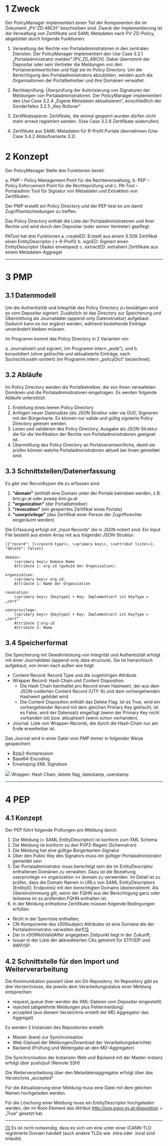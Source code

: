 1       Zweck
=============

Der PolicyManager implementiert einen Teil der Komponenten die im
Dokument „PV-ZD-ARCH“ beschreiben sind. Zweck der Implementierung ist
die Verwaltung von Zertifikate und SAML Metadaten nach PV-ZD-Policy,
abgebildet durch folgende Funktionen:

1.    Verwaltung der Rechte von Portaladministratoren in den zentralen
Diensten. Der PolicyManager implementiert den Use Case 3.2.1
„Portaladministrator melden“ [PV\_ZD\_ARCH]. Dabei übernimmt der
Depositar oder sein Vertreter die Meldungen von den
Portalverantwortlichen und fügt sie im Policy Directory. Um die
Berechtigung des Portaladministrators abzubilden, werden auch die
Organisationen der Portalbetreiber und ihre Domänen verwaltet.

2.    Rechteprüfung: Überprüfung der Autorisierung von Signaturen der
Meldungen von Portaladministratoren. Der PolicyManager implementiert den
Use Case 3.2.4 „Eigene Metadaten aktualisieren“, einschließlich der
Sonderfalles 3.2.5 „Key Rollover“

3.    Zertifikatssperre: Zertifikate, die einmal gesperrt wurden dürfen
nicht mehr erneut registriert werden. (Use Case 3.2.6 Zertifikate
widerrufen)

4.    Zertifikate aus SAML-Metadaten für R-Profil Portale übernehmen
(Use Case 3.4.2 Ablaufvariante 3.2)

2       Konzept
===============

Der PolicyManager Stelle drei Funktionen bereit:

​a. PMP – Policy Management Point für die Rechteverwaltung,
​b. PEP – Policy Enforcement Point für die Rechteprüfung und
​c. PA-Tool – Portaladmin Tool für Signatur von Metadaten und Extraktion
von Zertifikaten.

Der PMP erstellt ein Policy Directory und der PEP liest es um damit
Zugriffsentscheidungen zu treffen.

Das Policy Directory enthält die Liste der Portaladministratoren und
ihrer Rechte und wird durch den Depositar (oder seinen Vertreter)
gepflegt.

PATool hat drei Funktionen
a. createED: Erstellt aus einem X.509 Zertifikat einen EntityDescriptor (-\> R-Profil)
b. signED: Signiert einen EntityDescriptor (Xades enveloped)
c. extractED: extrahiert Zertifikate aus einem Metadaten-Aggregat

** **

3       PMP
===========
3.1      Datenmodell
--------------------

Um die Authentizität und Integrität des Policy Directory zu bestätigen
wird es vom Depositar signiert. Zusätzlich ist das Directory zur
Speicherung und Übermittlung als Journaldatei (append-only
Datenstruktur) aufgebaut. Dadurch kann es nur ergänzt werden, während
bestehende Einträge unverändert bleiben müssen.

Im Programm kommt das Policy Directory in 2 Varianten vor:

a. Journalisiert und signiert, (im Programm intern „aods“), und
b. konsolidiert (ohne gelöschte und aktualisierte Einträge, nach Suchschlüsseln sortiert) (im Programm intern „policyDict“ bezeichnet).

3.2      Abläufe
----------------

Im Policy Directory werden die Portalbetreiber, die von ihnen
verwalteten Domänen und die Portaladministratoren eingetragen. Es werden
folgende Abläufe unterstützt:

1.    Erstellung eines leeren Policy Directory
2.    Anfügen neuer Datensätze (als JSON Struktur oder via GUI);
Signieren mit der Bürgerkarte. Es können nur valide und gültig signierte
Policy Directory gelesen werden.
3.    Lesen und validieren des Policy Directory, Ausgabe als
JSON-Struktur die für die Verifikation der Rechte von
Portaladministratoren geeignet ist.
4.    Übermittlung des Policy Directory an Portalverantwortliche, damit
sie prüfen können welche Portaladministratoren aktuell bei ihnen
gemeldet sind.


3.3      Schnittstellen/Datenerfassung
--------------------------------------

Es gibt vier Recordtypen die zu erfassen sind:

1. **"domain"** (enthält eine Domain unter der Portale betrieben werden, z.B. bmi.gv.at oder pvawp.bmi.gv.at
2. **"organization"** (der Portalbetreiber)
3. **"revocation"** (ein gesperrtes Zertifikat eines Portals)
4. **"userprivilege"** (das Zertifikat einer Person der Zugriffsrechte eingeräumt werden)

Die Erfassung erfolgt mit „Input Records“ die in JSON notiert sind. Ein
Input File besteht aus einem Array mit aus folgender JSON-Struktur:

    [{"record": [\<record-type\>, \<primary key\>, \<attribut liste\>], "delete": false}]

    domain:
        \<primary key\> Domain Name
        Attribute 1: org-id (gvOuId der Organisation).

    organization:
        \<primary key\> org-id.
        Attribute 1: Name der Organisation

    revocation:
        \<primary key\> {Keytype} + Key. Implementiert ist KeyType = „cert“

    userprivilege:
        \<primary key\> {Keytype} + Key. Implementiert ist KeyType = „cert“
        Attribute 1:org-id
        Attribute 2: Name

3.4      Speicherformat
-----------------------

Die Speicherung mit Gewährleistung von Integrität und Authentizität
erfolgt mit einer Journaldatei (append-only data structure). Sie ist
hierarchisch aufgebaut, von innen nach außen wie folgt:
    
- Content Record: Record Type und die zugehörigen Attribute
- Wrapper Record: Hash Chain und Content Disposition.
  - Die Hash Chain beinhaltet pro Record einen Hashwert, der aus dem 
  JSON-codierten Content Record (UTF-8) und dem vorhergehenden Hashwert gebildet wird.
  - Die Content Disposition enthält das Delete Flag. Ist es True, wird
  ein vorhergehender Record mit dem gleichen Primary Key gelöscht, ist es False, 
  wird der Datensatz eingefügt (wenn der Primary Key nicht
  vorhanden ist) bzw. aktualisiert (wenn schon vorhanden).
- Journal: Liste von Wrapper-Records, die durch die Hash-Chain nur am Ende erweiterbar ist.

Das Journal wird in einer Datei vom PMP immer in folgender Weise gespeichert:
-  Bzip2-Kompression
-  Base64-Encoding
-  Enveloping XML Signature

![](PolicyManager%20Doku-Dateien/image002.png)
Wrapper: Hash Chain, delete flag, datestamp, userstamp

** **

4       PEP
===========
4.1      Konzept
----------------

Der PEP führt folgende Prüfungen pro Meldung durch:

1. Die Meldung (= SAML EntityDescriptor) ist konform zum XML Schema
2. Die Meldung ist konform zu den PVP2-Regeln (Schematron)
3. Die Meldung hat eine gültige Bürgerkarten-Signatur
4. Über den Public Key des Signators muss ein gültiger Portaladministrator gemeldet sein
5. Der Portaladministrator muss berechtigt sein die im
EntityDescriptor enthaltenen Domänen zu verwalten. Dazu ist die
Beziehung userprivilege \<-\> organization \<-\> domain zu verwenden. Im
Detail ist zu prüfen, dass die Domain Namen in URLs von SAML
EntityDescriptors (EntitiyID, Endpoints) mit den berechtigten Domains
übereinstimmt. Als Übereinstimmung gilt, wenn der FQHN aus der
Berechtigung ganz oder teilweise im zu prüfenden FQHN enthalten ist.
6. In der Meldung enthaltene Zertifikate müssen folgende Bedingungen erfüllen:
  * Nicht in der Sperrliste enthalten;
  * CN-Komponente des x509subject Attributes ist eine Domäne die der Portaladministrator verwalten darf[[1]](#_ftn1);
  * Der in x509NotValidAfter angegeben Zeitpunkt liegt in der Zukunft;
  * Issuer in der Liste der akkreditierten CAs getrennt für STP/IDP und AWP/SP.

4.2      Schnittstelle für den Import und Weiterverarbeitung
------------------------------------------------------------

Die Kommunikation passiert über ein Git-Repository. Im Repository gibt
es drei Verzeichnisse, die jeweils dem Verarbeitungsstatus einer Meldung
entsprechen:

-  request\_queue (hier werden die XML-Dateien vom Depositar eingestellt)
-  rejected (abgelehnte Meldungen plus Fehlermeldung)
-  accepted (aus diesem Verzeichnis erstellt der MD Aggregator das Aggregat)

Es werden 3 Instanzen des Repositories erstellt:
- Master (bare) zur Synchronisation
- Web (Upload der Meldungen/Download der Verarbeitungsberichte)
- Backend (Prüfung und Weitergabe an den MD-Aggregator)

Die Synchronisation der Instanzen Web und Backend mit der Master-Instanz
erfolgt über push/pull (Remote SSH)

Die Weiterverarbeitung über den Metadatenaggregator erfolgt über das
Verzeichnis „accepted“

Für die Aktualisierung einer Meldung muss eine Datei mit dem gleichen
Namen hochgeladen werden.

Für die Löschung einer Meldung muss ein EntityDescriptor hochgeladen
werden, der im Root-Element das Attribut
http://pvp.egov.gv.at:disposition = „True“ gesetzt hat.

* * * * *

[[1]](#_ftnref1) Es ist nicht notwendig, dass es sich um eine unter
einer ICANN-TLD registrierte Domain handelt (auch andere TLDs wie .intra
oder .local sind erlaubt)

